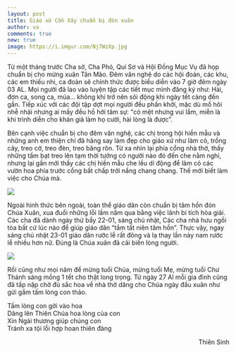 ```yaml
---
layout: post
title: Giáo xứ Cần Xây chuẩn bị đón xuân
author: va
comments: true
new: true
image: https://i.imgur.com/Nj7WzXp.jpg
---
```


Từ một tháng trước Cha sở, Cha Phó, Quí Sơ và Hội Đồng Mục Vụ đã họp chuẩn bị cho mừng xuân Tân Mão. Đêm văn nghệ do các hội đoàn, các khu, các em thiếu nhi, ca đoàn sẽ chính thức được biểu diễn vào 7 giờ đêm ngày 03 AL. Mọi người đã lao vào luyện tập các tiết mục mình đăng ký như: Hài, đơn ca, song ca, múa… không khí trở nên sôi động khi ngày tết càng đến gần. Tiếp xúc với các đội tập dợt mọi người đều phấn khởi, mặc dù mồ hôi nhễ nhãi nhưng ai mấy đều hồ hởi tâm sự: "có mệt nhưng vui lắm, miễn là khi trình diễn cho khán giả làm họ cười, hài lòng là được”.

Bên cạnh việc chuẩn bị cho đêm văn nghệ, các chị trong hội hiền mẫu và những anh em thiện chí đã hăng say làm đẹp cho giáo xứ như làm cỏ, trồng cây, treo cờ, treo đèn, treo băng rôn. Từ xa nhìn lại phía cổng nhà thờ, thấy những tấm bạt treo lên tạm thời tưởng có người nào đó đến che nằm nghỉ, nhưng lại gần mới thấy các chị hiền mẫu che lều di động để làm cỏ các vườn hoa phía trước cổng bất chấp trời nắng chang chang. Thế mới biết làm việc cho Chúa mà.

<div class="center">
    <img src="https://i.imgur.com/SZzlH66.jpg"/>
</div>

Ngoài hình thức bên ngoài, toàn thể giáo dân còn chuẩn bị tâm hồn đón Chúa Xuân, xua đuổi những lỗi lầm năm qua bằng việc lãnh bí tích hòa giải. Các cha đã dành ngày thứ bẩy 22-01, sáng chủ nhật, Các cha nhà hưu ngồi tòa bất cứ lúc nào để giúp giáo dân “tắm tất niên tâm hồn”. Thực vậy, ngay sáng chủ nhật 23-01 giáo dân rước lễ rất đông và lạ thay lần này nam rước lễ nhiều hơn nữ. Đúng là Chúa xuân đã cải biến lòng người.

<div class="center">
    <img src="https://i.imgur.com/JZBTg4h.jpg"/>
</div>

Rồi cũng như mọi năm để mừng tuổi Chúa, mừng tuổi Mẹ, mừng tuổi Chư Thánh sáng mồng 1 tết cho thật long trọng. Từ ngày 27 Al mỗi gia đình cũng đã tấp nập chở đủ sắc hoa về nhà thờ dâng cho Chúa ngày đầu xuân như gửi gắm tấm lòng con thảo.

<div class="center">
Tấm lòng con gởi vào hoa<br/>
Dâng lên Thiên Chúa hoa lòng của con<br/>
Xin Ngài thương giúp chúng con<br/>
Tránh xa tội lỗi hợp hoan thiên đàng<br/>
</div>
<p style="text-align:right;">Thiên Sinh</p>
